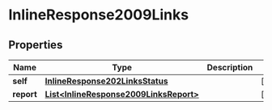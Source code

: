 
# InlineResponse2009Links

## Properties
Name | Type | Description | Notes
------------ | ------------- | ------------- | -------------
**self** | [**InlineResponse202LinksStatus**](InlineResponse202LinksStatus.md) |  |  [optional]
**report** | [**List&lt;InlineResponse2009LinksReport&gt;**](InlineResponse2009LinksReport.md) |  |  [optional]



